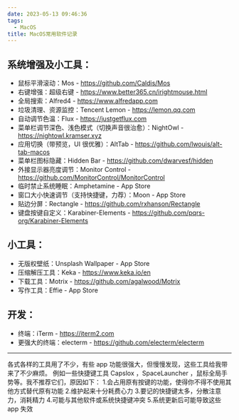 ```yaml
---
date: 2023-05-13 09:46:36
tags:
  - MacOS
title: MacOS常用软件记录
---
```


## 系统增强及小工具：

- 鼠标平滑滚动：Mos - https://github.com/Caldis/Mos
- 右键增强：超级右键 - https://www.better365.cn/irightmouse.html
- 全局搜索：Alfred4 - https://www.alfredapp.com
- 垃圾清理、资源监控：Tencent Lemon - https://lemon.qq.com
- 自动调节色温：Flux - https://justgetflux.com
- 菜单栏调节深色、浅色模式（切换声音很治愈）：NightOwl - https://nightowl.kramser.xyz
- 应用切换（带预览，UI 很优雅）：AltTab - https://github.com/lwouis/alt-tab-macos
- 菜单栏图标隐藏：Hidden Bar - https://github.com/dwarvesf/hidden
- 外接显示器亮度调节：Monitor Control - https://github.com/MonitorControl/MonitorControl
- 临时禁止系统睡眠：Amphetamine - App Store
- 窗口大小快速调节（支持快捷键，力荐）：Moon - App Store
- 贴边分屏：Rectangle - https://github.com/rxhanson/Rectangle
- 键盘按键自定义：Karabiner-Elements - https://github.com/pqrs-org/Karabiner-Elements

## 小工具：

- 无版权壁纸：Unsplash Wallpaper - App Store
- 压缩解压工具：Keka - https://www.keka.io/en
- 下载工具：Motrix - https://github.com/agalwood/Motrix
- 写作工具：Effie - App Store

## 开发：

- 终端：iTerm - https://iterm2.com
- 更强大的终端：electerm - https://github.com/electerm/electerm

---

各式各样的工具用了不少，有些 app 功能很强大，但慢慢发现，这些工具给我带来了不少麻烦。
例如一些快捷键工具 Capslox ，SpaceLauncher ，鼠标全局手势等。我不推荐它们，原因如下： 1.会占用原有按键的功能，使得你不得不使用其他方式替代原有功能 2.维护起来十分耗费心力 3.要记的快捷键太多，分散注意力，消耗精力 4.可能与其他软件或系统快捷键冲突 5.系统更新后可能导致这些 app 失效
